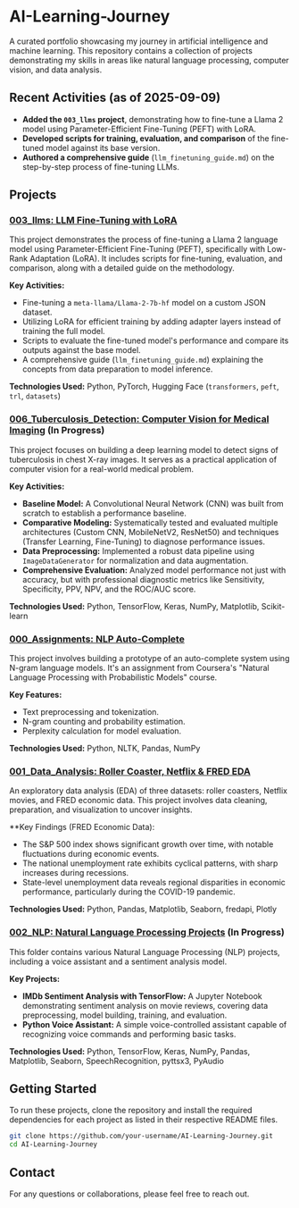 # AI-Learning-Journey
A curated portfolio showcasing my journey in artificial intelligence and machine learning. This repository contains a collection of projects demonstrating my skills in areas like natural language processing, computer vision, and data analysis.

## Recent Activities (as of 2025-09-09)
- **Added the `003_llms` project**, demonstrating how to fine-tune a Llama 2 model using Parameter-Efficient Fine-Tuning (PEFT) with LoRA.
- **Developed scripts for training, evaluation, and comparison** of the fine-tuned model against its base version.
- **Authored a comprehensive guide** (`llm_finetuning_guide.md`) on the step-by-step process of fine-tuning LLMs.

## Projects

### [003_llms: LLM Fine-Tuning with LoRA](./003_llms/)

This project demonstrates the process of fine-tuning a Llama 2 language model using Parameter-Efficient Fine-Tuning (PEFT), specifically with Low-Rank Adaptation (LoRA). It includes scripts for fine-tuning, evaluation, and comparison, along with a detailed guide on the methodology.

**Key Activities:**
- Fine-tuning a `meta-llama/Llama-2-7b-hf` model on a custom JSON dataset.
- Utilizing LoRA for efficient training by adding adapter layers instead of training the full model.
- Scripts to evaluate the fine-tuned model's performance and compare its outputs against the base model.
- A comprehensive guide (`llm_finetuning_guide.md`) explaining the concepts from data preparation to model inference.

**Technologies Used:** Python, PyTorch, Hugging Face (`transformers`, `peft`, `trl`, `datasets`)

### [006_Tuberculosis_Detection: Computer Vision for Medical Imaging](./006_Tuberculosis_Detection/) (In Progress)

This project focuses on building a deep learning model to detect signs of tuberculosis in chest X-ray images. It serves as a practical application of computer vision for a real-world medical problem.

**Key Activities:**
- **Baseline Model:** A Convolutional Neural Network (CNN) was built from scratch to establish a performance baseline.
- **Comparative Modeling:** Systematically tested and evaluated multiple architectures (Custom CNN, MobileNetV2, ResNet50) and techniques (Transfer Learning, Fine-Tuning) to diagnose performance issues.
- **Data Preprocessing:** Implemented a robust data pipeline using `ImageDataGenerator` for normalization and data augmentation.
- **Comprehensive Evaluation:** Analyzed model performance not just with accuracy, but with professional diagnostic metrics like Sensitivity, Specificity, PPV, NPV, and the ROC/AUC score.

**Technologies Used:** Python, TensorFlow, Keras, NumPy, Matplotlib, Scikit-learn

### [000_Assignments: NLP Auto-Complete](./000_Assignments/)

This project involves building a prototype of an auto-complete system using N-gram language models. It's an assignment from Coursera's "Natural Language Processing with Probabilistic Models" course.

**Key Features:**
- Text preprocessing and tokenization.
- N-gram counting and probability estimation.
- Perplexity calculation for model evaluation.

**Technologies Used:** Python, NLTK, Pandas, NumPy

### [001_Data_Analysis: Roller Coaster, Netflix & FRED EDA](./001_Data_Analysis/)

An exploratory data analysis (EDA) of three datasets: roller coasters, Netflix movies, and FRED economic data. This project involves data cleaning, preparation, and visualization to uncover insights.

**Key Findings (FRED Economic Data):
- The S&P 500 index shows significant growth over time, with notable fluctuations during economic events.
- The national unemployment rate exhibits cyclical patterns, with sharp increases during recessions.
- State-level unemployment data reveals regional disparities in economic performance, particularly during the COVID-19 pandemic.

**Technologies Used:** Python, Pandas, Matplotlib, Seaborn, fredapi, Plotly

### [002_NLP: Natural Language Processing Projects](./002_NLP/) (In Progress)

This folder contains various Natural Language Processing (NLP) projects, including a voice assistant and a sentiment analysis model.

**Key Projects:**
- **IMDb Sentiment Analysis with TensorFlow:** A Jupyter Notebook demonstrating sentiment analysis on movie reviews, covering data preprocessing, model building, training, and evaluation.
- **Python Voice Assistant:** A simple voice-controlled assistant capable of recognizing voice commands and performing basic tasks.

**Technologies Used:** Python, TensorFlow, Keras, NumPy, Pandas, Matplotlib, Seaborn, SpeechRecognition, pyttsx3, PyAudio

## Getting Started

To run these projects, clone the repository and install the required dependencies for each project as listed in their respective README files.

```bash
git clone https://github.com/your-username/AI-Learning-Journey.git
cd AI-Learning-Journey
```

## Contact

For any questions or collaborations, please feel free to reach out.